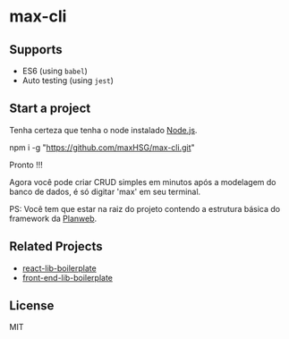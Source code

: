 # max-cli

## Supports

- ES6 (using `babel`)
- Auto testing (using `jest`)

## Start a project

Tenha certeza que tenha o node instalado [Node.js](https://nodejs.org/).

npm i -g "https://github.com/maxHSG/max-cli.git"

Pronto !!!

Agora você pode criar CRUD simples em minutos após a modelagem do banco de dados, é só digitar 'max' em seu terminal.

PS: Você tem que estar na raiz do projeto contendo a estrutura básica do framework da [Planweb](http://planweb.com.br/).


## Related Projects

- [react-lib-boilerplate](https://github.com/cantonjs/react-lib-boilerplate)
- [front-end-lib-boilerplate](https://github.com/cantonjs/front-end-lib-boilerplate)

## License

MIT
